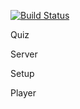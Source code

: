 [![Build Status](https://travis-ci.org/kokamo01/Quiz.svg?branch=master)](https://travis-ci.org/kokamo01/Quiz)



Quiz 

Server

Setup

Player

